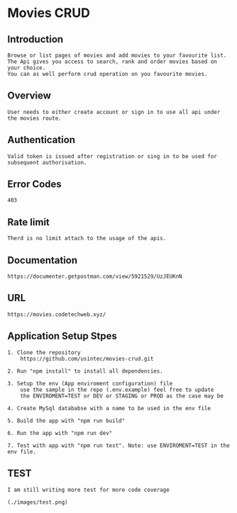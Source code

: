 # Movies CRUD

## Introduction
    Browse or list pages of movies and add movies to your favourite list. 
    The Api gives you access to search, rank and order movies based on your choice. 
    You can as well perform crud operation on you favourite movies.

## Overview
    User needs to either create account or sign in to use all api under the movies route.

## Authentication
    Valid token is issued after registration or sing in to be used for subsequent authorisation.

## Error Codes
    403

## Rate limit
    Therd is no limit attach to the usage of the apis.

## Documentation
    https://documenter.getpostman.com/view/5921529/UzJEUKnN

## URL
    https://movies.codetechweb.xyz/

## Application Setup Stpes
    1. Clone the repository
        https://github.com/usintec/movies-crud.git

    2. Run "npm install" to install all dependencies.

    3. Setup the env (App enviroment configuration) file
        use the sample in the repo (.env.example) feel free to update
        the ENVIROMENT=TEST or DEV or STAGING or PROD as the case may be

    4. Create MySql datababse with a name to be used in the env file
    
    5. Build the app with "npm run build"

    6. Run the app with "npm run dev"

    7. Test with app with "npm run test". Note: use ENVIROMENT=TEST in the env file.

## TEST 
    I am still writing more test for more code coverage
     
    (./images/test.png)